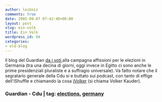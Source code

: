 ```yaml
---
author: leibniz
comments: true
date: 2005-09-07 07:42:40+00:00
layout: post
slug: ein-volk
title: Ein Volk
wordpress_id: 94
categories:
- old-blog
---
```


Il blog del Guardian [da i voti ](http://blogs.guardian.co.uk/news/archives/2005/09/06/poster_boys.html)alla campagna affissioni per le elezioni
in Germania (tra una decina di giorni, oggi invece in Egitto ci sono anche le prime presidenziali
pluraliste e a suffragio universale). Va fatto
notare che il segratario generale della Cdu si e buttato sui podcast,
con tanto di effige dell'iShuffle e chiamando la cosa [iVolker](http://www.cdu.de/portal/9126_9479.htm) (si chiama Volker Kauder).  



### Guardian - Cdu | tag: [elections](http://www.technorati.com/tags/elections), [germany](http://www.technorati.com/tags/germany)
